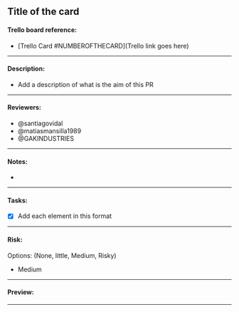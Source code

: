 ## Title of the card
#### Trello board reference:

* [Trello Card #NUMBEROFTHECARD](Trello link goes here)

---

#### Description:

* Add a description of what is the aim of this PR
---

#### Reviewers:

* @santiagovidal
* @matiasmansilla1989
* @GAKINDUSTRIES

---

#### Notes:

*

---

#### Tasks:

  - [x] Add each element in this format

---

#### Risk:

 Options: (None, little, Medium, Risky)

* Medium

---


#### Preview:



---
